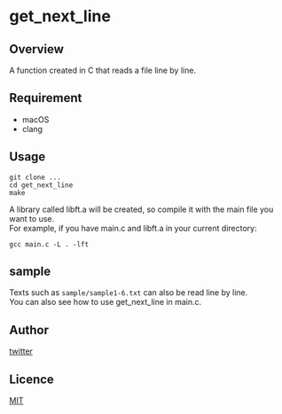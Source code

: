 # get_next_line

## Overview

A function created in C that reads a file line by line.

## Requirement

- macOS
- clang

## Usage

```
git clone ...
cd get_next_line
make
```
A library called libft.a will be created, so compile it with the main file you want to use.  
For example, if you have main.c and libft.a in your current directory:

```
gcc main.c -L . -lft
```

## sample

Texts such as `sample/sample1-6.txt` can also be read line by line.  
You can also see how to use get_next_line in main.c.

## Author

[twitter](https://twitter.com/Kotabrog)

## Licence

[MIT](https://github.com/kotabrog/get_next_line/blob/main/LICENSE)